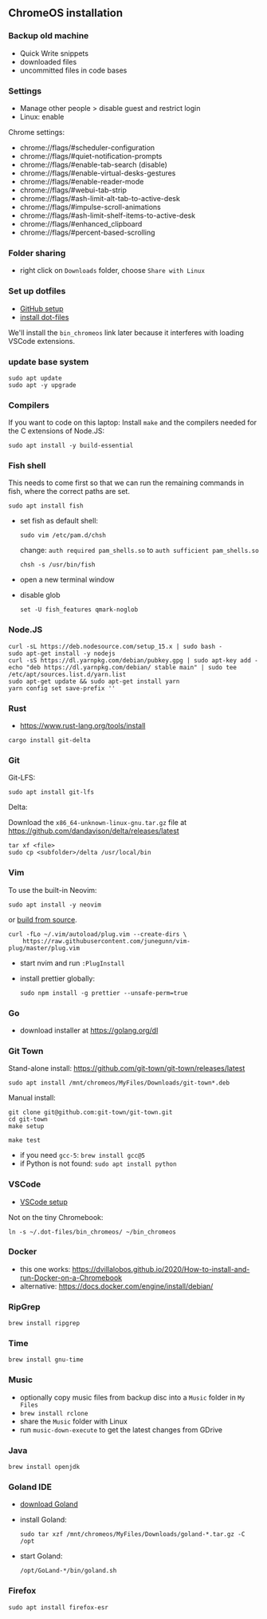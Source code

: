 ## ChromeOS installation

### Backup old machine

- Quick Write snippets
- downloaded files
- uncommitted files in code bases

### Settings

- Manage other people > disable guest and restrict login
- Linux: enable

Chrome settings:

- chrome://flags/#scheduler-configuration
- chrome://flags/#quiet-notification-prompts
- chrome://flags/#enable-tab-search (disable)
- chrome://flags/#enable-virtual-desks-gestures
- chrome://flags/#enable-reader-mode
- chrome://flags/#webui-tab-strip
- chrome://flags/#ash-limit-alt-tab-to-active-desk
- chrome://flags/#impulse-scroll-animations
- chrome://flags/#ash-limit-shelf-items-to-active-desk
- chrome://flags/#enhanced_clipboard
- chrome://flags/#percent-based-scrolling

### Folder sharing

- right click on `Downloads` folder, choose `Share with Linux`

### Set up dotfiles

- [GitHub setup](github.md)
- [install dot-files](install-dotfiles.md)

We'll install the `bin_chromeos` link later because it interferes with loading VSCode extensions.

### update base system

```
sudo apt update
sudo apt -y upgrade
```

### Compilers

If you want to code on this laptop:
Install `make` and the compilers needed for the C extensions of
Node.JS:

```
sudo apt install -y build-essential
```

### Fish shell

This needs to come first so that we can run the remaining commands in fish,
where the correct paths are set.

```
sudo apt install fish
```

- set fish as default shell:

  ```
  sudo vim /etc/pam.d/chsh
  ```

  change: `auth required pam_shells.so` to `auth sufficient pam_shells.so`

  ```
  chsh -s /usr/bin/fish
  ```

- open a new terminal window
- disable glob

  ```
  set -U fish_features qmark-noglob
  ```

### Node.JS

```
curl -sL https://deb.nodesource.com/setup_15.x | sudo bash -
sudo apt-get install -y nodejs
curl -sS https://dl.yarnpkg.com/debian/pubkey.gpg | sudo apt-key add -
echo "deb https://dl.yarnpkg.com/debian/ stable main" | sudo tee /etc/apt/sources.list.d/yarn.list
sudo apt-get update && sudo apt-get install yarn
yarn config set save-prefix ''
```

### Rust

- https://www.rust-lang.org/tools/install

```
cargo install git-delta
```

### Git

Git-LFS:

```
sudo apt install git-lfs
```

Delta:

Download the `x86_64-unknown-linux-gnu.tar.gz` file at https://github.com/dandavison/delta/releases/latest

```
tar xf <file>
sudo cp <subfolder>/delta /usr/local/bin
```

### Vim

To use the built-in Neovim:

```
sudo apt install -y neovim
```

or [build from source](https://github.com/neovim/neovim/wiki/Installing-Neovim#install-from-source).

```
curl -fLo ~/.vim/autoload/plug.vim --create-dirs \
    https://raw.githubusercontent.com/junegunn/vim-plug/master/plug.vim
```

- start nvim and run `:PlugInstall`
- install prettier globally:

  ```
  sudo npm install -g prettier --unsafe-perm=true
  ```

### Go

- download installer at https://golang.org/dl

### Git Town

Stand-alone install: https://github.com/git-town/git-town/releases/latest

```
sudo apt install /mnt/chromeos/MyFiles/Downloads/git-town*.deb
```

Manual install:

```
git clone git@github.com:git-town/git-town.git
cd git-town
make setup

make test
```

- if you need `gcc-5`: `brew install gcc@5`
- if Python is not found: `sudo apt install python`

### VSCode

- [VSCode setup](vscode.md)

Not on the tiny Chromebook:

```
ln -s ~/.dot-files/bin_chromeos/ ~/bin_chromeos
```

### Docker

- this one works:
  https://dvillalobos.github.io/2020/How-to-install-and-run-Docker-on-a-Chromebook
- alternative: https://docs.docker.com/engine/install/debian/

### RipGrep

```
brew install ripgrep
```

### Time

```
brew install gnu-time
```

### Music

- optionally copy music files from backup disc into a `Music` folder in
  `My Files`
- `brew install rclone`
- share the `Music` folder with Linux
- run `music-down-execute` to get the latest changes from GDrive

### Java

```
brew install openjdk
```

### Goland IDE

- [download Goland](https://www.jetbrains.com/go/download/#section=linux)
- install Goland:

  ```
  sudo tar xzf /mnt/chromeos/MyFiles/Downloads/goland-*.tar.gz -C /opt
  ```

- start Goland:

  ```
  /opt/GoLand-*/bin/goland.sh
  ```

### Firefox

```
sudo apt install firefox-esr
```
